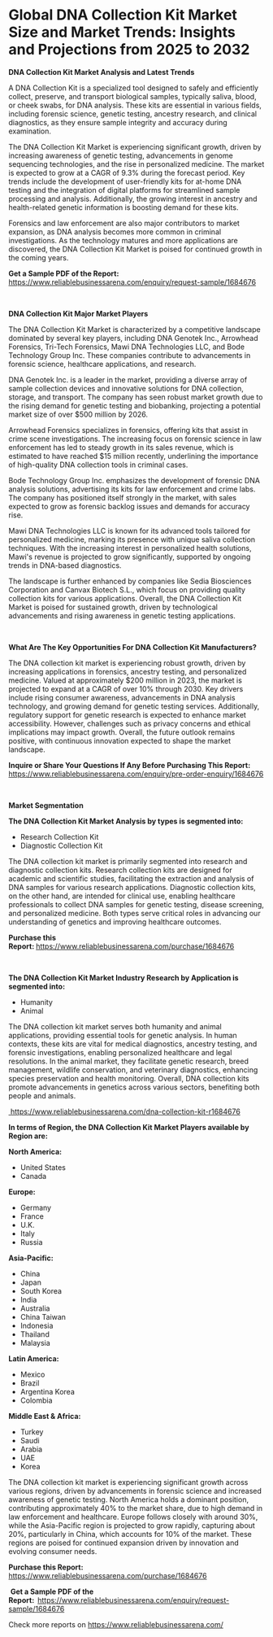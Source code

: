 <p><h1>Global DNA Collection Kit Market Size and Market Trends: Insights and Projections from 2025 to 2032</h1></p><p><strong>DNA Collection Kit Market Analysis and Latest Trends</strong></p>
<p><p>A DNA Collection Kit is a specialized tool designed to safely and efficiently collect, preserve, and transport biological samples, typically saliva, blood, or cheek swabs, for DNA analysis. These kits are essential in various fields, including forensic science, genetic testing, ancestry research, and clinical diagnostics, as they ensure sample integrity and accuracy during examination.</p><p>The DNA Collection Kit Market is experiencing significant growth, driven by increasing awareness of genetic testing, advancements in genome sequencing technologies, and the rise in personalized medicine. The market is expected to grow at a CAGR of 9.3% during the forecast period. Key trends include the development of user-friendly kits for at-home DNA testing and the integration of digital platforms for streamlined sample processing and analysis. Additionally, the growing interest in ancestry and health-related genetic information is boosting demand for these kits.</p><p>Forensics and law enforcement are also major contributors to market expansion, as DNA analysis becomes more common in criminal investigations. As the technology matures and more applications are discovered, the DNA Collection Kit Market is poised for continued growth in the coming years.</p></p>
<p><strong>Get a Sample PDF of the Report:&nbsp;</strong> <a href="https://www.reliablebusinessarena.com/enquiry/request-sample/1684676?utm_campaign=2146&utm_medium=2&utm_source=Github&utm_content=ia&utm_term=26032025&utm_id=dna-collection-kit">https://www.reliablebusinessarena.com/enquiry/request-sample/1684676</a></p>
<p>&nbsp;</p>
<p><strong>DNA Collection Kit Major Market Players</strong></p>
<p><p>The DNA Collection Kit Market is characterized by a competitive landscape dominated by several key players, including DNA Genotek Inc., Arrowhead Forensics, Tri-Tech Forensics, Mawi DNA Technologies LLC, and Bode Technology Group Inc. These companies contribute to advancements in forensic science, healthcare applications, and research.</p><p>DNA Genotek Inc. is a leader in the market, providing a diverse array of sample collection devices and innovative solutions for DNA collection, storage, and transport. The company has seen robust market growth due to the rising demand for genetic testing and biobanking, projecting a potential market size of over $500 million by 2026.</p><p>Arrowhead Forensics specializes in forensics, offering kits that assist in crime scene investigations. The increasing focus on forensic science in law enforcement has led to steady growth in its sales revenue, which is estimated to have reached $15 million recently, underlining the importance of high-quality DNA collection tools in criminal cases.</p><p>Bode Technology Group Inc. emphasizes the development of forensic DNA analysis solutions, advertising its kits for law enforcement and crime labs. The company has positioned itself strongly in the market, with sales expected to grow as forensic backlog issues and demands for accuracy rise.</p><p>Mawi DNA Technologies LLC is known for its advanced tools tailored for personalized medicine, marking its presence with unique saliva collection techniques. With the increasing interest in personalized health solutions, Mawi's revenue is projected to grow significantly, supported by ongoing trends in DNA-based diagnostics.</p><p>The landscape is further enhanced by companies like Sedia Biosciences Corporation and Canvax Biotech S.L., which focus on providing quality collection kits for various applications. Overall, the DNA Collection Kit Market is poised for sustained growth, driven by technological advancements and rising awareness in genetic testing applications.</p></p>
<p>&nbsp;</p>
<p><strong>What Are The Key Opportunities For DNA Collection Kit Manufacturers?</strong></p>
<p><p>The DNA collection kit market is experiencing robust growth, driven by increasing applications in forensics, ancestry testing, and personalized medicine. Valued at approximately $200 million in 2023, the market is projected to expand at a CAGR of over 10% through 2030. Key drivers include rising consumer awareness, advancements in DNA analysis technology, and growing demand for genetic testing services. Additionally, regulatory support for genetic research is expected to enhance market accessibility. However, challenges such as privacy concerns and ethical implications may impact growth. Overall, the future outlook remains positive, with continuous innovation expected to shape the market landscape.</p></p>
<p><strong>Inquire or Share Your Questions If Any Before Purchasing This Report:</strong> <a href="https://www.reliablebusinessarena.com/enquiry/pre-order-enquiry/1684676?utm_campaign=2146&utm_medium=2&utm_source=Github&utm_content=ia&utm_term=26032025&utm_id=dna-collection-kit">https://www.reliablebusinessarena.com/enquiry/pre-order-enquiry/1684676</a></p>
<p>&nbsp;</p>
<p><strong>Market Segmentation</strong></p>
<p><strong>The DNA Collection Kit Market Analysis by types is segmented into:</strong></p>
<p><ul><li>Research Collection Kit</li><li>Diagnostic Collection Kit</li></ul></p>
<p><p>The DNA collection kit market is primarily segmented into research and diagnostic collection kits. Research collection kits are designed for academic and scientific studies, facilitating the extraction and analysis of DNA samples for various research applications. Diagnostic collection kits, on the other hand, are intended for clinical use, enabling healthcare professionals to collect DNA samples for genetic testing, disease screening, and personalized medicine. Both types serve critical roles in advancing our understanding of genetics and improving healthcare outcomes.</p></p>
<p><strong>Purchase this Report:&nbsp;</strong><a href="https://www.reliablebusinessarena.com/purchase/1684676?utm_campaign=2146&utm_medium=2&utm_source=Github&utm_content=ia&utm_term=26032025&utm_id=dna-collection-kit">https://www.reliablebusinessarena.com/purchase/1684676</a></p>
<p>&nbsp;</p>
<p><strong>The DNA Collection Kit Market Industry Research by Application is segmented into:</strong></p>
<p><ul><li>Humanity</li><li>Animal</li></ul></p>
<p><p>The DNA collection kit market serves both humanity and animal applications, providing essential tools for genetic analysis. In human contexts, these kits are vital for medical diagnostics, ancestry testing, and forensic investigations, enabling personalized healthcare and legal resolutions. In the animal market, they facilitate genetic research, breed management, wildlife conservation, and veterinary diagnostics, enhancing species preservation and health monitoring. Overall, DNA collection kits promote advancements in genetics across various sectors, benefiting both people and animals.</p></p>
<p><a href="https://www.reliablebusinessarena.com/dna-collection-kit-r1684676?utm_campaign=2146&utm_medium=2&utm_source=Github&utm_content=ia&utm_term=26032025&utm_id=dna-collection-kit">&nbsp;https://www.reliablebusinessarena.com/dna-collection-kit-r1684676</a></p>
<p><strong>In terms of Region, the DNA Collection Kit Market Players available by Region are:</strong></p>
<p>
    <p> <strong> North America: </strong>
        <ul>
            <li>United States</li>
            <li>Canada</li>
        </ul>
        </p> 
    <p> <strong> Europe: </strong>
        <ul>
            <li>Germany</li>
            <li>France</li>
            <li>U.K.</li>
            <li>Italy</li>
            <li>Russia</li>
        </ul>
        </p> 
    <p> <strong> Asia-Pacific: </strong>
        <ul>
            <li>China</li>
            <li>Japan</li>
            <li>South Korea</li>
            <li>India</li>
            <li>Australia</li>
            <li>China Taiwan</li>
            <li>Indonesia</li>
            <li>Thailand</li>
            <li>Malaysia</li>
        </ul>
        </p> 
    <p> <strong> Latin America: </strong>
        <ul>
            <li>Mexico</li>
            <li>Brazil</li>
            <li>Argentina Korea</li>
            <li>Colombia</li>
        </ul>
        </p> 
    <p> <strong> Middle East & Africa: </strong>
        <ul>
            <li>Turkey</li>
            <li>Saudi</li>
            <li>Arabia</li>
            <li>UAE</li>
            <li>Korea</li>
        </ul>
    </p>
    </p>
<p><p>The DNA collection kit market is experiencing significant growth across various regions, driven by advancements in forensic science and increased awareness of genetic testing. North America holds a dominant position, contributing approximately 40% to the market share, due to high demand in law enforcement and healthcare. Europe follows closely with around 30%, while the Asia-Pacific region is projected to grow rapidly, capturing about 20%, particularly in China, which accounts for 10% of the market. These regions are poised for continued expansion driven by innovation and evolving consumer needs.</p></p>
<p><strong>Purchase this Report: </strong><a href="https://www.reliablebusinessarena.com/purchase/1684676?utm_campaign=2146&utm_medium=2&utm_source=Github&utm_content=ia&utm_term=26032025&utm_id=dna-collection-kit">https://www.reliablebusinessarena.com/purchase/1684676</a></p>
<p>&nbsp;<strong>Get a Sample PDF of the Report:&nbsp;&nbsp;</strong><a href="https://www.reliablebusinessarena.com/enquiry/request-sample/1684676?utm_campaign=2146&utm_medium=2&utm_source=Github&utm_content=ia&utm_term=26032025&utm_id=dna-collection-kit">https://www.reliablebusinessarena.com/enquiry/request-sample/1684676</a></p>
<p><strong></strong></p>
<p>Check more reports on <a href="https://www.reliablebusinessarena.com/?utm_campaign=2146&utm_medium=2&utm_source=Github&utm_content=ia&utm_term=26032025&utm_id=dna-collection-kit">https://www.reliablebusinessarena.com/</a></p>